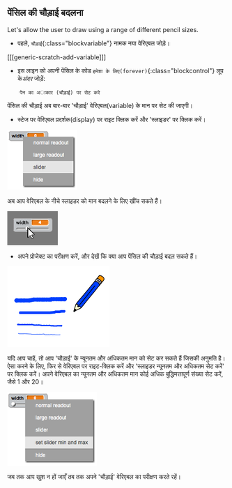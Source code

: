 ## पेंसिल की चौड़ाई बदलना

Let's allow the user to draw using a range of different pencil sizes.

+ पहले, `चौड़ाई`{:class="blockvariable"} नामक नया वेरिएबल जोड़े।

[[[generic-scratch-add-variable]]]

+ इस लाइन को अपनी पेंसिल के कोड `हमेशा के लिए(forever)`{:class="blockcontrol"} लूप के*अंदर* जोड़ें:

```blocks
    पेन का अाकार (चौड़ाई) पर सेट करे
```

पेंसिल की चौड़ाई अब बार-बार 'चौड़ाई' वेरिएबल(variable) के मान पर सेट की जाएगी।

+ स्टेज पर वेरिएबल प्रदर्शक(display) पर राइट क्लिक करें और 'स्लाइडर' पर क्लिक करें।

![स्क्रीनशॉट](images/paint-slider.png)

अब आप वेरिएबल के नीचे स्लाइडर को मान बदलने के लिए खींच सकते हैं।

![स्क्रीनशॉट](images/paint-slider-change.png)

+ अपने प्रोजेक्ट का परीक्षण करें, और देखें कि क्या आप पेंसिल की चौड़ाई बदल सकते हैं।

![स्क्रीनशॉट](images/paint-width-test.png)

यदि आप चाहें, तो आप 'चौड़ाई' के न्यूनतम और अधिकतम मान को सेट कर सकते हैं जिसकी अनुमति है। ऐसा करने के लिए, फिर से वेरिएबल पर राइट-क्लिक करें और 'स्लाइडर न्यूनतम और अधिकतम सेट करें' पर क्लिक करें। अपने वेरिएबल का न्यूनतम और अधिकतम मान कोई अधिक बुद्धिमत्तापूर्ण संख्या सेट करें, जैसे 1 और 20।

![स्क्रीनशॉट](images/paint-slider-max.png)

जब तक आप खुश न हों जाएँ तब तक अपने 'चौड़ाई' वेरिएबल का परीक्षण करते रहें।